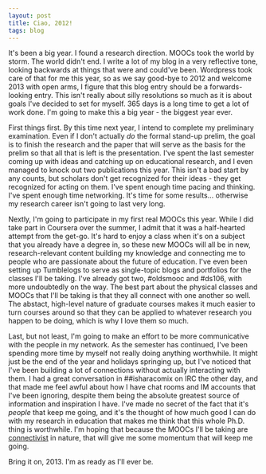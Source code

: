 ```yaml
---
layout: post
title: Ciao, 2012!
tags: blog
---
```


It's been a big year. I found a research direction. MOOCs took the world by storm. The world didn't end. I write a lot of my blog in a very reflective tone, looking backwards at things that were and could've been. Wordpress took care of that for me this year, so as we say good-bye to 2012 and welcome 2013 with open arms, I figure that this blog entry should be a forwards-looking entry. This isn't really about silly resolutions so much as it is about goals I've decided to set for myself. 365 days is a long time to get a lot of work done. I'm going to make this a big year - the biggest year ever.

First things first. By this time next year, I intend to complete my preliminary examination. Even if I don't actually <em>do</em> the formal stand-up prelim, the goal is to finish the research and the paper that will serve as the basis for the prelim so that all that is left is the presentation. I've spent the last semester coming up with ideas and catching up on educational research, and I even managed to knock out two publications this year. This isn't a bad start by any counts, but scholars don't get recognized for their ideas - they get recognized for acting on them. I've spent enough time pacing and thinking. I've spent enough time networking. It's time for some results... otherwise my research career isn't going to last very long.

Nextly, I'm going to participate in my first real MOOCs this year. While I did take part in Coursera over the summer, I admit that it was a half-hearted attempt from the get-go. It's hard to enjoy a class when it's on a subject that you already have a degree in, so these new MOOCs will all be in new, research-relevant content building my knowledge and connecting me to people who are passionate about the future of education. I've even been setting up Tumblelogs to serve as single-topic blogs and portfolios for the classes I'll be taking. I've already got two, #oldsmooc and #ds106, with more undoubtedly on the way. The best part about the physical classes and MOOCs that I'll be taking is that they all connect with one another so well. The abstact, high-level nature of graduate courses makes it much easier to turn courses around so that they can be applied to whatever research you happen to be doing, which is why I love them so much.

Last, but not least, I'm going to make an effort to be more communicative with the people in my network. As the semester has continued, I've been spending more time by myself not really doing anything worthwhile. It might just be the end of the year and holidays springing up, but I've noticed that I've been building a lot of connections without actually interacting with them. I had a great conversation in ##isharacomix on IRC the other day, and that made me feel awful about how I have chat rooms and IM accounts that I've been ignoring, despite them being the absolute greatest source of information and inspiration I have. I've made no secret of the fact that it's <em>people</em> that keep me going, and it's the thought of how much good I can do with my research in education that makes me think that this whole Ph.D. thing is worthwhile. I'm hoping that because the MOOCs I'll be taking are <a href="http://www.connectivistmoocs.org/">connectivist</a> in nature, that will give me some momentum that will keep me going.

Bring it on, 2013. I'm as ready as I'll ever be.
